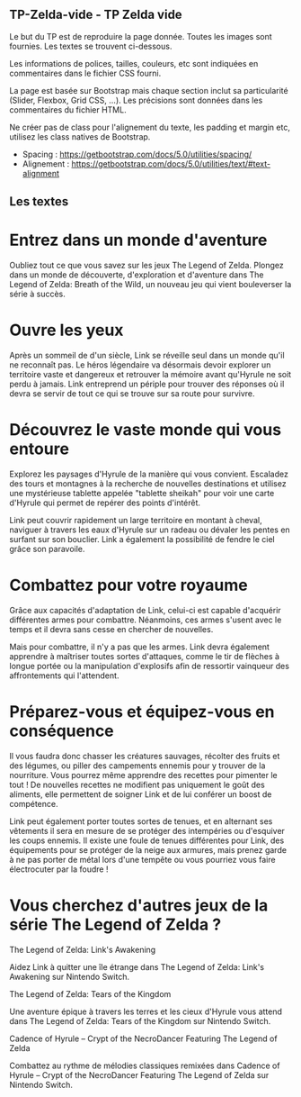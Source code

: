 ## TP-Zelda-vide - TP Zelda vide

Le but du TP est de reproduire la page donnée. 
Toutes les images sont fournies.
Les textes se trouvent ci-dessous.

Les informations de polices, tailles, couleurs, etc sont indiquées en commentaires dans le fichier CSS fourni.

La page est basée sur Bootstrap mais chaque section inclut sa particularité (Slider, Flexbox, Grid CSS, ...). Les précisions sont données dans les commentaires du fichier HTML.

Ne créer pas de class pour l'alignement du texte, les padding et margin etc, utilisez les class natives de Bootstrap.

- Spacing : https://getbootstrap.com/docs/5.0/utilities/spacing/
- Alignement : https://getbootstrap.com/docs/5.0/utilities/text/#text-alignment


## Les textes 

# Entrez dans un monde d'aventure

Oubliez tout ce que vous savez sur les jeux The Legend of Zelda. Plongez dans un monde de découverte, d'exploration et d'aventure dans The Legend of Zelda: Breath of the Wild, un nouveau jeu qui vient bouleverser la série à succès.


# Ouvre les yeux

Après un sommeil de d'un siècle, Link se réveille seul dans un monde qu'il ne reconnaît pas. Le héros légendaire va désormais devoir explorer un territoire vaste et dangereux et retrouver la mémoire avant qu'Hyrule ne soit perdu à jamais. Link entreprend un périple pour trouver des réponses où il devra se servir de tout ce qui se trouve sur sa route pour survivre.


# Découvrez le vaste monde qui vous entoure

Explorez les paysages d'Hyrule de la manière qui vous convient. Escaladez des tours et montagnes à la recherche de nouvelles destinations et utilisez une mystérieuse tablette appelée "tablette sheikah" pour voir une carte d'Hyrule qui permet de repérer des points d'intérêt.

Link peut couvrir rapidement un large territoire en montant à cheval, naviguer à travers les eaux d'Hyrule sur un radeau ou dévaler les pentes en surfant sur son bouclier. Link a également la possibilité de fendre le ciel grâce son paravoile.


# Combattez pour votre royaume

Grâce aux capacités d'adaptation de Link, celui-ci est capable d'acquérir différentes armes pour combattre. Néanmoins, ces armes s'usent avec le temps et il devra sans cesse en chercher de nouvelles.

Mais pour combattre, il n'y a pas que les armes. Link devra également apprendre à maîtriser toutes sortes d'attaques, comme le tir de flèches à longue portée ou la manipulation d'explosifs afin de ressortir vainqueur des affrontements qui l'attendent.


# Préparez-vous et équipez-vous en conséquence

Il vous faudra donc chasser les créatures sauvages, récolter des fruits et des légumes, ou piller des campements ennemis pour y trouver de la nourriture. Vous pourrez même apprendre des recettes pour pimenter le tout ! De nouvelles recettes ne modifient pas uniquement le goût des aliments, elle permettent de soigner Link et de lui conférer un boost de compétence.

Link peut également porter toutes sortes de tenues, et en alternant ses vêtements il sera en mesure de se protéger des intempéries ou d'esquiver les coups ennemis. Il existe une foule de tenues différentes pour Link, des équipements pour se protéger de la neige aux armures, mais prenez garde à ne pas porter de métal lors d'une tempête ou vous pourriez vous faire électrocuter par la foudre !


# Vous cherchez d'autres jeux de la série The Legend of Zelda ?

The Legend of Zelda: Link's Awakening

Aidez Link à quitter une île étrange dans The Legend of Zelda: Link's Awakening sur Nintendo Switch.


The Legend of Zelda: Tears of the Kingdom

Une aventure épique à travers les terres et les cieux d'Hyrule vous attend dans The Legend of Zelda: Tears of the Kingdom sur Nintendo Switch.


Cadence of Hyrule – Crypt of the NecroDancer Featuring The Legend of Zelda

Combattez au rythme de mélodies classiques remixées dans Cadence of Hyrule – Crypt of the NecroDancer Featuring The Legend of Zelda sur Nintendo Switch.
